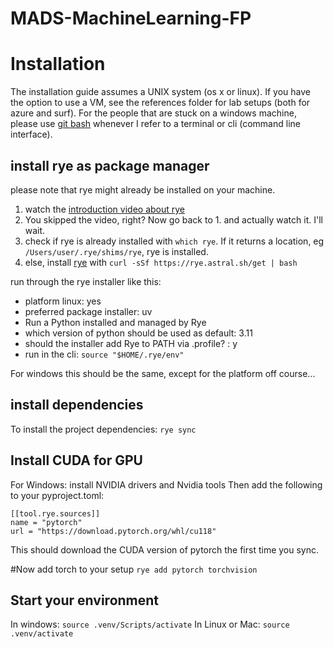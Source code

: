 # MADS-MachineLearning-FP

# Installation
The installation guide assumes a UNIX system (os x or linux).
If you have the option to use a VM, see the references folder for lab setups (both for azure and surf).
For the people that are stuck on a windows machine, please use [git bash](https://gitforwindows.org/) whenever I 
refer to a terminal or cli (command line interface).

## install rye as package manager
please note that rye might already be installed on your machine.
1. watch the [introduction video about rye](https://rye.astral.sh/guide/)
2. You skipped the video, right? Now go back to 1. and actually watch it. I'll wait.
3. check if rye is already installed with `which rye`. If it returns a location, eg `/Users/user/.rye/shims/rye`, rye is installed.
4. else, install [rye](https://rye.astral.sh/) with `curl -sSf https://rye.astral.sh/get | bash`

run through the rye installer like this:
- platform linux: yes
- preferred package installer: uv
- Run a Python installed and managed by Rye
- which version of python should be used as default: 3.11
- should the installer add Rye to PATH via .profile? : y
- run in the cli: `source "$HOME/.rye/env"`

For windows this should be the same, except for the platform off course...

## install dependencies

To install the project dependencies:
`rye sync`

## Install CUDA for GPU 
For Windows: install NVIDIA drivers and Nvidia tools
Then add the following to your pyproject.toml:
```
[[tool.rye.sources]]
name = "pytorch"
url = "https://download.pytorch.org/whl/cu118"
```
This should download the CUDA version of pytorch the first time you sync.

#Now add torch to your setup
`rye add pytorch torchvision`

## Start your environment
In windows:
`source .venv/Scripts/activate`
In Linux or Mac:
`source .venv/activate`


